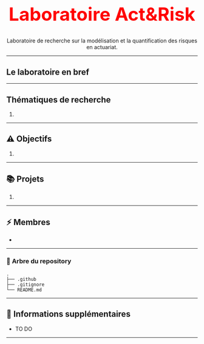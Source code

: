 <!-- markdownlint-disable MD032 MD033-->

<br />
<div align="center">
  <h1 style="font-size: 48px; color: red;">Laboratoire Act&Risk</h1>
  <p align="center">
    Laboratoire de recherche sur la modélisation et la quantification des risques en actuariat.
  </p>
</div>

---

## **Le laboratoire en bref**

---

## **Thématiques de recherche**

1.

---

## ⚠️ **Objectifs**

1. 

---

## 📚 **Projets**

1. 

---

## ⚡ **Membres**

* 

---

### 🌲 **Arbre du repository**

```text
.
├── .github
├── .gitignore
└── README.md

```

---

## 📝 **Informations supplémentaires**

* TO DO

---
